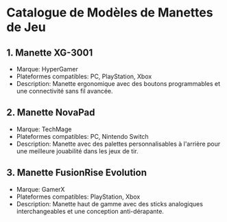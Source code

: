 # Catalogue de Modèles de Manettes de Jeu

## 1. Manette XG-3001

- Marque: HyperGamer
- Plateformes compatibles: PC, PlayStation, Xbox
- Description: Manette ergonomique avec des boutons programmables et une connectivité sans fil avancée.

## 2. Manette NovaPad 

- Marque: TechMage
- Plateformes compatibles: PC, Nintendo Switch
- Description: Manette avec des palettes personnalisables à l'arrière pour une meilleure jouabilité dans les jeux de tir.

## 3. Manette FusionRise Evolution

- Marque: GamerX
- Plateformes compatibles: PlayStation, Xbox
- Description: Manette haut de gamme avec des sticks analogiques interchangeables et une conception anti-dérapante.
